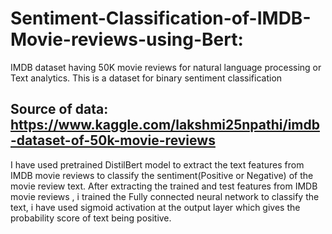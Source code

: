 # Sentiment-Classification-of-IMDB-Movie-reviews-using-Bert:

IMDB dataset having 50K movie reviews for natural language processing or Text analytics.
This is a dataset for binary sentiment classification
## Source of data: https://www.kaggle.com/lakshmi25npathi/imdb-dataset-of-50k-movie-reviews

I have used pretrained DistilBert model to extract the text features from IMDB movie reviews to classify the sentiment(Positive or Negative) of the movie review text.
After extracting the trained and test features from IMDB movie reviews , i trained the Fully connected neural network to classify the text, i have used sigmoid activation at the output layer which gives the probability score of text being positive.
